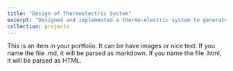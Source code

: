 ```yaml
---
title: "Design of Thermoelectric System"
excerpt: "Designed and implemented a thermo-electric system to generate electricity from hot water<br/><img src='/images/500x300.png'>"
collection: projects
---
```


This is an item in your portfolio. It can be have images or nice text. If you name the file .md, it will be parsed as markdown. If you name the file .html, it will be parsed as HTML. 
